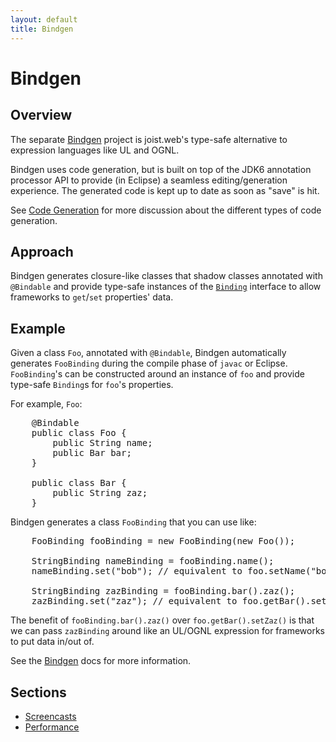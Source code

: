 ```yaml
---
layout: default
title: Bindgen
---
```


Bindgen
=======

Overview
--------

The separate [Bindgen](http://github.com/stephenh/bindgen) project is joist.web's type-safe alternative to expression languages like UL and OGNL. 

Bindgen uses code generation, but is built on top of the JDK6 annotation processor API to provide (in Eclipse) a seamless editing/generation experience. The generated code is kept up to date as soon as "save" is hit.

See [Code Generation](codeGeneration.html) for more discussion about the different types of code generation.

Approach
--------

Bindgen generates closure-like classes that shadow classes annotated with `@Bindable` and provide type-safe instances of the [`Binding`](http://github.com/stephenh/bindgen/blob/4471fecafcaf6adb86044b661837c37278d269ca/bindgen/src/org/exigencecorp/bindgen/Binding.java) interface to allow frameworks to `get`/`set` properties' data.

Example
-------

Given a class `Foo`, annotated with `@Bindable`, Bindgen automatically generates `FooBinding` during the compile phase of `javac` or Eclipse. `FooBinding`'s can be constructed around an instance of `foo` and provide type-safe `Binding`s for `foo`'s properties.

For example, `Foo`:

<pre name="code" class="java">
    @Bindable
    public class Foo {
        public String name;
        public Bar bar;
    }

    public class Bar {
        public String zaz;
    }
</pre>

Bindgen generates a class `FooBinding` that you can use like:

<pre name="code" class="java">
    FooBinding fooBinding = new FooBinding(new Foo());

    StringBinding nameBinding = fooBinding.name();
    nameBinding.set("bob"); // equivalent to foo.setName("bob");

    StringBinding zazBinding = fooBinding.bar().zaz();
    zazBinding.set("zaz"); // equivalent to foo.getBar().setZaz("zaz");
</pre>

The benefit of `fooBinding.bar().zaz()` over `foo.getBar().setZaz()` is that we can pass `zazBinding` around like an UL/OGNL expression for frameworks to put data in/out of.

See the [Bindgen](http://github.com/stephenh/bindgen) docs for more information.

Sections
--------

* [Screencasts](screencasts.html)
* [Performance](bindgenPerformance.html)


